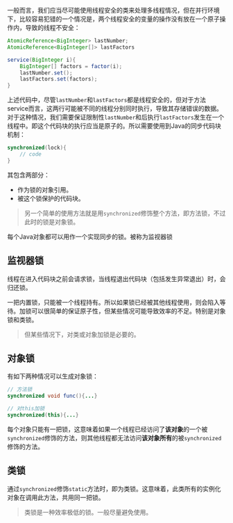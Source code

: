 一般而言，我们应当尽可能使用线程安全的类来处理多线程情况，但在并行环境下，比较容易犯错的一个情况是，两个线程安全的变量的操作没有放在一个原子操作内，导致的线程不安全：
```java
AtomicReference<BigInteger> lastNumber;
AtomicReference<BigInteger[]> lastFactors

service(BigInteger i){
	BigInteger[] factors = factor(i);
	lastNumber.set();
	lastFactors.set(factors);
}
```

上述代码中，尽管`lastNumber`和`lastFactors`都是线程安全的，但对于方法service而言，这两行可能被不同的线程分别同时执行，导致其存储错误的数据。对于这种情况，我们需要保证限制性`lastNumber`和后执行`lastFactors`发生在一个线程中。即这个代码块的执行应当是原子的。所以需要使用到Java的同步代码块机制：

```java
synchronized(lock){
	// code
}
```

其包含两部分：
- 作为锁的对象引用。
- 被这个锁保护的代码块。

> 另一个简单的使用方法就是用`synchronized`修饰整个方法，即方法锁，不过此时的锁是对象锁。

每个Java对象都可以用作一个实现同步的锁。被称为监视器锁

## 监视器锁
线程在进入代码块之前会请求锁，当线程退出代码块（包括发生异常退出）时，会归还锁。

一把内置锁，只能被一个线程持有。所以如果锁已经被其他线程使用，则会陷入等待。加锁可以很简单的保证原子性，但某些情况可能导致效率的不足。特别是对象锁和类锁。

> 但某些情况下，对类或对象加锁是必要的。


## 对象锁

有如下两种情况可以生成对象锁：
```java
// 方法锁
synchronized void func(){...}

// 对this加锁
synchronized(this){...}
```

每个对象只能有一把锁，这意味着如果一个线程已经访问了**该对象**的一个被`synchronized`修饰的方法，则其他线程都无法访问**该对象所有**的被`synchronized`修饰的方法。


## 类锁

通过`synchronized`修饰`static`方法时，即为类锁。这意味着，此类所有的实例化对象在调用此方法，共用同一把锁。

> 类锁是一种效率极低的锁。一般尽量避免使用。